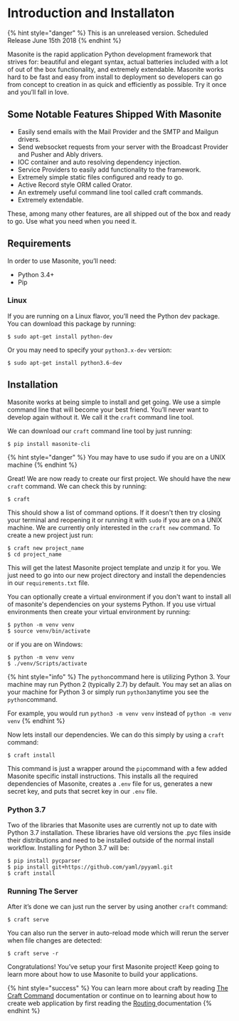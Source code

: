 # Introduction and Installaton

{% hint style="danger" %}
This is an unreleased version. Scheduled Release June 15th 2018
{% endhint %}

Masonite is the rapid application Python development framework that strives for: beautiful and elegant syntax, actual batteries included with a lot of out of the box functionality, and extremely extendable. Masonite works hard to be fast and easy from install to deployment so developers can go from concept to creation in as quick and efficiently as possible. Try it once and you’ll fall in love.

## Some Notable Features Shipped With Masonite

* Easily send emails with the Mail Provider and the SMTP and Mailgun drivers.
* Send websocket requests from your server with the Broadcast Provider and Pusher and Ably drivers.
* IOC container and auto resolving dependency injection.
* Service Providers to easily add functionality to the framework.
* Extremely simple static files configured and ready to go.
* Active Record style ORM called Orator.
* An extremely useful command line tool called craft commands.
* Extremely extendable.

These, among many other features, are all shipped out of the box and ready to go. Use what you need when you need it.

## Requirements

In order to use Masonite, you’ll need:

* Python 3.4+
* Pip

### Linux

If you are running on a Linux flavor, you’ll need the Python dev package. You can download this package by running:

```text
$ sudo apt-get install python-dev
```

Or you may need to specify your `python3.x-dev` version:

```text
$ sudo apt-get install python3.6-dev
```

## Installation

Masonite works at being simple to install and get going. We use a simple command line that will become your best friend. You’ll never want to develop again without it. We call it the `craft` command line tool.

We can download our `craft` command line tool by just running:

```text
$ pip install masonite-cli
```

{% hint style="danger" %}
You may have to use sudo if you are on a UNIX machine
{% endhint %}

Great! We are now ready to create our first project. We should have the new `craft` command. We can check this by running:

```text
$ craft
```

This should show a list of command options. If it doesn't then try closing your terminal and reopening it or running it with `sudo` if you are on a UNIX machine. We are currently only interested in the `craft new` command. To create a new project just run:

```text
$ craft new project_name
$ cd project_name
```

This will get the latest Masonite project template and unzip it for you. We just need to go into our new project directory and install the dependencies in our `requirements.txt` file.

You can optionally create a virtual environment if you don't want to install all of masonite's dependencies on your systems Python. If you use virtual environments then create your virtual environment by running:

```text
$ python -m venv venv
$ source venv/bin/activate
```

or if you are on Windows:

```text
$ python -m venv venv
$ ./venv/Scripts/activate
```

{% hint style="info" %}
The `python`command here is utilizing Python 3. Your machine may run Python 2 \(typically 2.7\) by default. You may set an alias on your machine for Python 3 or simply run `python3`anytime you see the `python`command.

For example, you would run `python3 -m venv venv` instead of `python -m venv venv`
{% endhint %}

Now lets install our dependencies. We can do this simply by using a `craft` command:

```text
$ craft install
```

This command is just a wrapper around the `pip`command with a few added Masonite specific install instructions. This installs all the required dependencies of Masonite, creates a `.env` file for us, generates a new secret key, and puts that secret key in our `.env` file. 

### Python 3.7

Two of the libraries that Masonite uses are currently not up to date with Python 3.7 installation. These libraries have old versions  the .pyc files inside their distributions and need to be installed outside of the normal install workflow. Installing for Python 3.7 will be:

```text
$ pip install pycparser
$ pip install git+https://github.com/yaml/pyyaml.git
$ craft install
```

### Running The Server

After it’s done we can just run the server by using another `craft` command:

```text
$ craft serve
```

You can also run the server in auto-reload mode which will rerun the server when file changes are detected:

```text
$ craft serve -r
```

Congratulations! You’ve setup your first Masonite project! Keep going to learn more about how to use Masonite to build your applications.

{% hint style="success" %}
You can learn more about craft by reading [The Craft Command](https://github.com/MasoniteFramework/docs/tree/ba9d9f8ac3e41d58b9d92d951f92c898fb16a2a4/the-craft-command.md) documentation or continue on to learning about how to create web application by first reading the [Routing ](../the-basics/routing.md)documentation
{% endhint %}

